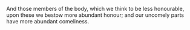 And those members of the body, which we think to be less honourable, upon these we bestow more abundant honour; and our uncomely parts have more abundant comeliness.
